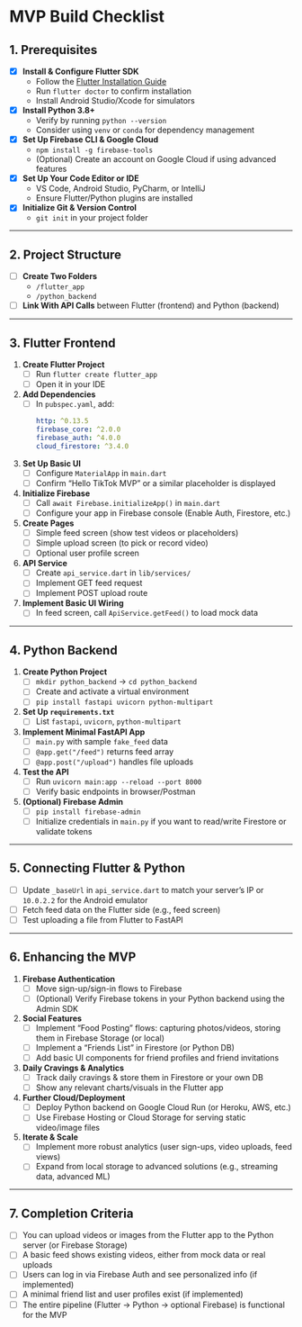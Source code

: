 # MVP Build Checklist

## 1. Prerequisites
- [x] **Install & Configure Flutter SDK**  
  - Follow the [Flutter Installation Guide](https://docs.flutter.dev/get-started/install)  
  - Run `flutter doctor` to confirm installation  
  - Install Android Studio/Xcode for simulators  
- [x] **Install Python 3.8+**  
  - Verify by running `python --version`  
  - Consider using `venv` or `conda` for dependency management  
- [x] **Set Up Firebase CLI & Google Cloud**  
  - `npm install -g firebase-tools`  
  - (Optional) Create an account on Google Cloud if using advanced features  
- [x] **Set Up Your Code Editor or IDE**  
  - VS Code, Android Studio, PyCharm, or IntelliJ  
  - Ensure Flutter/Python plugins are installed  
- [x] **Initialize Git & Version Control**  
  - `git init` in your project folder

---

## 2. Project Structure
- [ ] **Create Two Folders**  
  - `/flutter_app`  
  - `/python_backend`  
- [ ] **Link With API Calls** between Flutter (frontend) and Python (backend)

---

## 3. Flutter Frontend
1. **Create Flutter Project**  
   - [ ] Run `flutter create flutter_app`
   - [ ] Open it in your IDE
2. **Add Dependencies**  
   - [ ] In `pubspec.yaml`, add:
     ```yaml
     http: ^0.13.5
     firebase_core: ^2.0.0
     firebase_auth: ^4.0.0
     cloud_firestore: ^3.4.0
     ```
3. **Set Up Basic UI**  
   - [ ] Configure `MaterialApp` in `main.dart`  
   - [ ] Confirm “Hello TikTok MVP” or a similar placeholder is displayed  
4. **Initialize Firebase**  
   - [ ] Call `await Firebase.initializeApp()` in `main.dart`  
   - [ ] Configure your app in Firebase console (Enable Auth, Firestore, etc.)
5. **Create Pages**  
   - [ ] Simple feed screen (show test videos or placeholders)  
   - [ ] Simple upload screen (to pick or record video)  
   - [ ] Optional user profile screen
6. **API Service**  
   - [ ] Create `api_service.dart` in `lib/services/`  
   - [ ] Implement GET feed request  
   - [ ] Implement POST upload route
7. **Implement Basic UI Wiring**  
   - [ ] In feed screen, call `ApiService.getFeed()` to load mock data  

---

## 4. Python Backend
1. **Create Python Project**  
   - [ ] `mkdir python_backend` → `cd python_backend`  
   - [ ] Create and activate a virtual environment  
   - [ ] `pip install fastapi uvicorn python-multipart`
2. **Set Up `requirements.txt`**  
   - [ ] List `fastapi`, `uvicorn`, `python-multipart`
3. **Implement Minimal FastAPI App**  
   - [ ] `main.py` with sample `fake_feed` data  
   - [ ] `@app.get("/feed")` returns feed array  
   - [ ] `@app.post("/upload")` handles file uploads
4. **Test the API**  
   - [ ] Run `uvicorn main:app --reload --port 8000`  
   - [ ] Verify basic endpoints in browser/Postman
5. **(Optional) Firebase Admin**  
   - [ ] `pip install firebase-admin`  
   - [ ] Initialize credentials in `main.py` if you want to read/write Firestore or validate tokens

---

## 5. Connecting Flutter & Python
- [ ] Update `_baseUrl` in `api_service.dart` to match your server’s IP or `10.0.2.2` for the Android emulator  
- [ ] Fetch feed data on the Flutter side (e.g., feed screen)  
- [ ] Test uploading a file from Flutter to FastAPI

---

## 6. Enhancing the MVP
1. **Firebase Authentication**  
   - [ ] Move sign-up/sign-in flows to Firebase  
   - [ ] (Optional) Verify Firebase tokens in your Python backend using the Admin SDK
2. **Social Features**  
   - [ ] Implement “Food Posting” flows: capturing photos/videos, storing them in Firebase Storage (or local)  
   - [ ] Implement a “Friends List” in Firestore (or Python DB)  
   - [ ] Add basic UI components for friend profiles and friend invitations
3. **Daily Cravings & Analytics**  
   - [ ] Track daily cravings & store them in Firestore or your own DB  
   - [ ] Show any relevant charts/visuals in the Flutter app
4. **Further Cloud/Deployment**  
   - [ ] Deploy Python backend on Google Cloud Run (or Heroku, AWS, etc.)  
   - [ ] Use Firebase Hosting or Cloud Storage for serving static video/image files
5. **Iterate & Scale**  
   - [ ] Implement more robust analytics (user sign-ups, video uploads, feed views)  
   - [ ] Expand from local storage to advanced solutions (e.g., streaming data, advanced ML)

---

## 7. Completion Criteria
- [ ] You can upload videos or images from the Flutter app to the Python server (or Firebase Storage)  
- [ ] A basic feed shows existing videos, either from mock data or real uploads  
- [ ] Users can log in via Firebase Auth and see personalized info (if implemented)  
- [ ] A minimal friend list and user profiles exist (if implemented)  
- [ ] The entire pipeline (Flutter → Python → optional Firebase) is functional for the MVP
